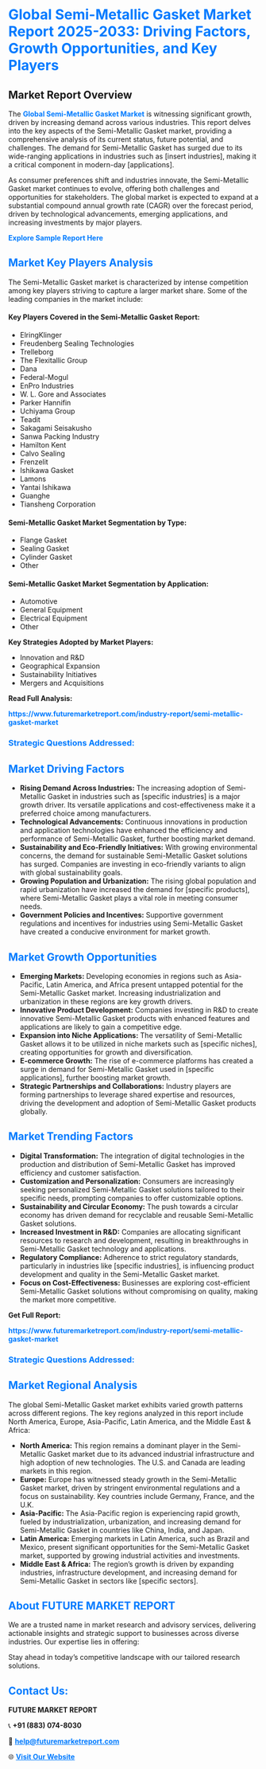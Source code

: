 <h1 style="color: #007BFF;">Global Semi-Metallic Gasket Market Report 2025-2033: Driving Factors, Growth Opportunities, and Key Players</h1>

<section id="overview">
<h2>Market Report Overview</h2>
<p>The <a href="https://www.futuremarketreport.com/industry-report/semi-metallic-gasket-market" style="color: #007BFF; text-decoration: none;"><strong>Global Semi-Metallic Gasket Market</strong></a> is witnessing significant growth, driven by increasing demand across various industries. This report delves into the key aspects of the Semi-Metallic Gasket market, providing a comprehensive analysis of its current status, future potential, and challenges. The demand for Semi-Metallic Gasket has surged due to its wide-ranging applications in industries such as [insert industries], making it a critical component in modern-day [applications].</p>
<p>As consumer preferences shift and industries innovate, the Semi-Metallic Gasket market continues to evolve, offering both challenges and opportunities for stakeholders. The global market is expected to expand at a substantial compound annual growth rate (CAGR) over the forecast period, driven by technological advancements, emerging applications, and increasing investments by major players.</p>
</section>

<section id="overview">
<p><a href="https://www.futuremarketreport.com/request-sample/reportId=109527" style="color: #007BFF; text-decoration: none;"><strong>Explore Sample Report Here</strong></a></p>
</section>

<section id="key-players">
<h2 style="color: #007BFF;">Market Key Players Analysis</h2>
<p>The Semi-Metallic Gasket market is characterized by intense competition among key players striving to capture a larger market share. Some of the leading companies in the market include:</p>
<h4>Key Players Covered in the Semi-Metallic Gasket Report:</h4>
<ul><li>ElringKlinger</li><li>Freudenberg Sealing Technologies</li><li>Trelleborg</li><li>The Flexitallic Group</li><li>Dana</li><li>Federal-Mogul</li><li>EnPro Industries</li><li>W. L. Gore and Associates</li><li>Parker Hannifin</li><li>Uchiyama Group</li><li>Teadit</li><li>Sakagami Seisakusho</li><li>Sanwa Packing Industry</li><li>Hamilton Kent</li><li>Calvo Sealing</li><li>Frenzelit</li><li>Ishikawa Gasket</li><li>Lamons</li><li>Yantai Ishikawa</li><li>Guanghe</li><li>Tiansheng Corporation</li></ul>
<h4>Semi-Metallic Gasket Market Segmentation by Type:</h4>
<ul><li>Flange Gasket</li><li>Sealing Gasket</li><li>Cylinder Gasket</li><li>Other</li></ul>

<h4>Semi-Metallic Gasket Market Segmentation by Application:</h4>
<ul><li>Automotive</li><li>General Equipment</li><li>Electrical Equipment</li><li>Other</li></ul>
<p><strong>Key Strategies Adopted by Market Players:</strong></p>
<ul>
<li>Innovation and R&D</li>
<li>Geographical Expansion</li>
<li>Sustainability Initiatives</li>
<li>Mergers and Acquisitions</li>
</ul>
</section>

<section>
<p><strong>Read Full Analysis: </strong></p><a href="https://www.futuremarketreport.com/industry-report/semi-metallic-gasket-market" style="color: #007BFF; text-decoration: none;"><strong>https://www.futuremarketreport.com/industry-report/semi-metallic-gasket-market</strong></a>
<h3 style="color: #007BFF;">Strategic Questions Addressed:</h3>
</section>

<section id="driving-factors">
<h2 style="color: #007BFF;">Market Driving Factors</h2>
<ul>
<li><strong>Rising Demand Across Industries:</strong> The increasing adoption of Semi-Metallic Gasket in industries such as [specific industries] is a major growth driver. Its versatile applications and cost-effectiveness make it a preferred choice among manufacturers.</li>
<li><strong>Technological Advancements:</strong> Continuous innovations in production and application technologies have enhanced the efficiency and performance of Semi-Metallic Gasket, further boosting market demand.</li>
<li><strong>Sustainability and Eco-Friendly Initiatives:</strong> With growing environmental concerns, the demand for sustainable Semi-Metallic Gasket solutions has surged. Companies are investing in eco-friendly variants to align with global sustainability goals.</li>
<li><strong>Growing Population and Urbanization:</strong> The rising global population and rapid urbanization have increased the demand for [specific products], where Semi-Metallic Gasket plays a vital role in meeting consumer needs.</li>
<li><strong>Government Policies and Incentives:</strong> Supportive government regulations and incentives for industries using Semi-Metallic Gasket have created a conducive environment for market growth.</li>
</ul>
</section>

<section id="growth-opportunities">
<h2 style="color: #007BFF;">Market Growth Opportunities</h2>
<ul>
<li><strong>Emerging Markets:</strong> Developing economies in regions such as Asia-Pacific, Latin America, and Africa present untapped potential for the Semi-Metallic Gasket market. Increasing industrialization and urbanization in these regions are key growth drivers.</li>
<li><strong>Innovative Product Development:</strong> Companies investing in R&D to create innovative Semi-Metallic Gasket products with enhanced features and applications are likely to gain a competitive edge.</li>
<li><strong>Expansion into Niche Applications:</strong> The versatility of Semi-Metallic Gasket allows it to be utilized in niche markets such as [specific niches], creating opportunities for growth and diversification.</li>
<li><strong>E-commerce Growth:</strong> The rise of e-commerce platforms has created a surge in demand for Semi-Metallic Gasket used in [specific applications], further boosting market growth.</li>
<li><strong>Strategic Partnerships and Collaborations:</strong> Industry players are forming partnerships to leverage shared expertise and resources, driving the development and adoption of Semi-Metallic Gasket products globally.</li>
</ul>
</section>

<section id="trending-factors">
<h2 style="color: #007BFF;">Market Trending Factors</h2>
<ul>
<li><strong>Digital Transformation:</strong> The integration of digital technologies in the production and distribution of Semi-Metallic Gasket has improved efficiency and customer satisfaction.</li>
<li><strong>Customization and Personalization:</strong> Consumers are increasingly seeking personalized Semi-Metallic Gasket solutions tailored to their specific needs, prompting companies to offer customizable options.</li>
<li><strong>Sustainability and Circular Economy:</strong> The push towards a circular economy has driven demand for recyclable and reusable Semi-Metallic Gasket solutions.</li>
<li><strong>Increased Investment in R&D:</strong> Companies are allocating significant resources to research and development, resulting in breakthroughs in Semi-Metallic Gasket technology and applications.</li>
<li><strong>Regulatory Compliance:</strong> Adherence to strict regulatory standards, particularly in industries like [specific industries], is influencing product development and quality in the Semi-Metallic Gasket market.</li>
<li><strong>Focus on Cost-Effectiveness:</strong> Businesses are exploring cost-efficient Semi-Metallic Gasket solutions without compromising on quality, making the market more competitive.</li>
</ul>
</section>

<section>
<p><strong>Get Full Report: </strong></p><a href="https://www.futuremarketreport.com/industry-report/semi-metallic-gasket-market" style="color: #007BFF; text-decoration: none;"><strong>https://www.futuremarketreport.com/industry-report/semi-metallic-gasket-market</strong></a>
<h3 style="color: #007BFF;">Strategic Questions Addressed:</h3>
</section>


<section id="regional-analysis">
<h2 style="color: #007BFF;">Market Regional Analysis</h2>
<p>The global Semi-Metallic Gasket market exhibits varied growth patterns across different regions. The key regions analyzed in this report include North America, Europe, Asia-Pacific, Latin America, and the Middle East & Africa:</p>
<ul>
<li><strong>North America:</strong> This region remains a dominant player in the Semi-Metallic Gasket market due to its advanced industrial infrastructure and high adoption of new technologies. The U.S. and Canada are leading markets in this region.</li>
<li><strong>Europe:</strong> Europe has witnessed steady growth in the Semi-Metallic Gasket market, driven by stringent environmental regulations and a focus on sustainability. Key countries include Germany, France, and the U.K.</li>
<li><strong>Asia-Pacific:</strong> The Asia-Pacific region is experiencing rapid growth, fueled by industrialization, urbanization, and increasing demand for Semi-Metallic Gasket in countries like China, India, and Japan.</li>
<li><strong>Latin America:</strong> Emerging markets in Latin America, such as Brazil and Mexico, present significant opportunities for the Semi-Metallic Gasket market, supported by growing industrial activities and investments.</li>
<li><strong>Middle East & Africa:</strong> The region’s growth is driven by expanding industries, infrastructure development, and increasing demand for Semi-Metallic Gasket in sectors like [specific sectors].</li>
</ul>
</section>

<footer>
<h2 style="color: #007BFF;">About FUTURE MARKET REPORT</h2>
<p>We are a trusted name in market research and advisory services, delivering actionable insights and strategic support to businesses across diverse industries. Our expertise lies in offering:</p>

<p>Stay ahead in today’s competitive landscape with our tailored research solutions.</p>

<h2 style="color: #007BFF;">Contact Us:</h2>
<p><strong>FUTURE MARKET REPORT</strong></p>
<p>📞 <strong>+91 (883) 074-8030</strong></p>
<p>📧 <strong><a href="mailto:help@futuremarketreport.com" style="color: #007BFF;">help@futuremarketreport.com</a></strong></p>
<p>🌐 <strong><a href="https://www.futuremarketreport.com/" style="color: #007BFF;">Visit Our Website</a></strong></p>
</footer>